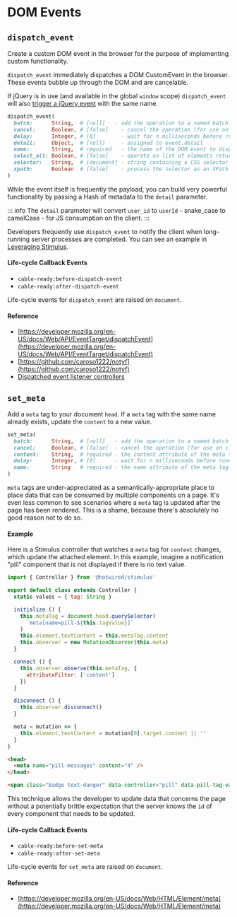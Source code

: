 # DOM Events

## `dispatch_event`

Create a custom DOM event in the browser for the purpose of implementing custom functionality.

`dispatch_event` immediately dispatches a DOM CustomEvent in the browser. These events bubble up through the DOM and are cancelable.

If jQuery is in use (and available in the global `window` scope) `dispatch_event` will also [trigger a jQuery event](https://api.jquery.com/trigger/) with the same name.

```ruby
dispatch_event(
  batch:      String,  # [null]   - add the operation to a named batch
  cancel:     Boolean, # [false]    - cancel the operation (for use on client)
  delay:      Integer, # [0]        - wait for n milliseconds before running
  detail:     Object,  # [null]     - assigned to event.detail
  name:       String,  # required   - the name of the DOM event to dispatch (can be custom)
  select_all: Boolean, # [false]    - operate on list of elements returned from selector
  selector:   String,  # [document] - string containing a CSS selector or XPath expression
  xpath:      Boolean  # [false]    - process the selector as an XPath expression
)
```

While the event itself is frequently the payload, you can build very powerful functionality by passing a Hash of metadata to the `detail` parameter.

::: info
The `detail` parameter will convert `user_id` to `userId` - snake_case to camelCase - for JS consumption on the client.
:::

Developers frequently use `dispatch_event` to notify the client when long-running server  processes are completed. You can see an example in [Leveraging Stimulus](/guide/leveraging-stimulus#event-listener-controllers).

#### Life-cycle Callback Events

* `cable-ready:before-dispatch-event`
* `cable-ready:after-dispatch-event`

Life-cycle events for `dispatch_event` are raised on `document`.

#### Reference

* [https://developer.mozilla.org/en-US/docs/Web/API/EventTarget/dispatchEvent](https://developer.mozilla.org/en-US/docs/Web/API/EventTarget/dispatchEvent)
* [https://github.com/caroso1222/notyf](https://github.com/caroso1222/notyf)
* [Dispatched event listener controllers](/guide/leveraging-stimulus#event-listener-controllers)

## `set_meta`

Add a `meta` tag to your document `head`. If a `meta` tag with the same name already exists, update the `content` to a new value.

```ruby
set_meta(
  batch:      String,  # [null]   - add the operation to a named batch
  cancel:     Boolean, # [false]  - cancel the operation (for use on client)
  content:    String,  # required - the content attribute of the meta tag
  delay:      Integer, # [0]      - wait for n milliseconds before running
  name:       String   # required - the name attribute of the meta tag
)
```

`meta` tags are under-appreciated as a semantically-appropriate place to place data that can be consumed by multiple components on a page. It's even less common to see scenarios where a `meta` tag is updated after the page has been rendered. This is a shame, because there's absolutely no good reason not to do so.

#### Example

Here is a Stimulus controller that watches a `meta` tag for `content` changes, which update the attached element. In this example, imagine a notification "pill" component that is not displayed if there is no text value.

```javascript
import { Controller } from '@hotwired/stimulus'

export default class extends Controller {
  static values = { tag: String }

  initialize () {
    this.metaTag = document.head.querySelector(
      `meta[name=pill-${this.tagValue}]`
    )
    this.element.textContent = this.metaTag.content
    this.observer = new MutationObserver(this.meta)
  }

  connect () {
    this.observer.observe(this.metaTag, {
      attributeFilter: ['content']
    })
  }

  disconnect () {
    this.observer.disconnect()
  }

  meta = mutation => {
    this.element.textContent = mutation[0].target.content || ''
  }
}
```

```html
<head>
  <meta name="pill-messages" content="4" />
</head>

<span class="badge text-danger" data-controller="pill" data-pill-tag-value="messages"></span>
```

This technique allows the developer to update data that concerns the page without a potentially brittle expectation that the server knows the `id` of every component that needs to be updated.

#### Life-cycle Callback Events

* `cable-ready:before-set-meta`
* `cable-ready:after-set-meta`

Life-cycle events for `set_meta` are raised on `document`.

#### Reference

* [https://developer.mozilla.org/en-US/docs/Web/HTML/Element/meta](https://developer.mozilla.org/en-US/docs/Web/HTML/Element/meta)
